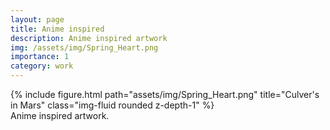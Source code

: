 ```yaml
---
layout: page
title: Anime inspired
description: Anime inspired artwork
img: /assets/img/Spring_Heart.png
importance: 1
category: work
---
```


<div class="row">
    <div class="col-sm mt-3 mt-md-0">
        {% include figure.html path="assets/img/Spring_Heart.png" title="Culver's in Mars" class="img-fluid rounded z-depth-1" %}
    </div>
</div>
<div class="caption">
    Anime inspired artwork.
</div>
